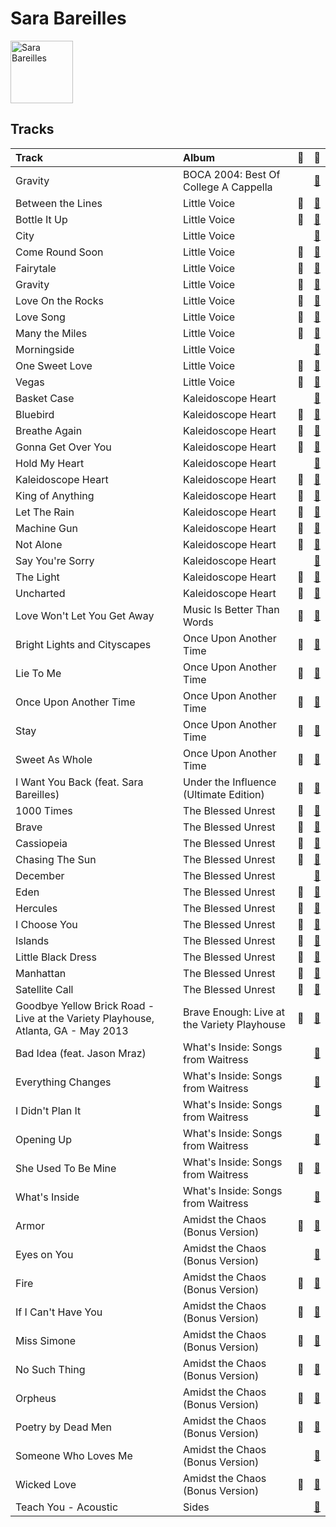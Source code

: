 
# Sara Bareilles


<img src="https://i.scdn.co/image/ab6761610000e5eb0bae7cfd3b32b10154e0b8b3" alt="Sara Bareilles" width="100" />

## Tracks

| Track                                                                             | Album                                       | 💚   | 🔗                                                          |
|:----------------------------------------------------------------------------------|:--------------------------------------------|:----|:-----------------------------------------------------------|
| Gravity                                                                           | BOCA 2004: Best Of College A Cappella       |     | [🔗](https://open.spotify.com/track/0W94b6tM78Miftv7W5tOX2) |
| Between the Lines                                                                 | Little Voice                                | 💚   | [🔗](https://open.spotify.com/track/2t3b5MZMzsArvQflOUo804) |
| Bottle It Up                                                                      | Little Voice                                | 💚   | [🔗](https://open.spotify.com/track/3kfHdr2sYF2EeWEmBHquVj) |
| City                                                                              | Little Voice                                |     | [🔗](https://open.spotify.com/track/7HZOCMa0XEXNFklxUG5kKb) |
| Come Round Soon                                                                   | Little Voice                                | 💚   | [🔗](https://open.spotify.com/track/0jkVXytWSisMUtrBEej9mi) |
| Fairytale                                                                         | Little Voice                                | 💚   | [🔗](https://open.spotify.com/track/1q8eyTNRSGEAqSvTATTgIG) |
| Gravity                                                                           | Little Voice                                | 💚   | [🔗](https://open.spotify.com/track/4oa14QBfWRDfJy2agySy0L) |
| Love On the Rocks                                                                 | Little Voice                                | 💚   | [🔗](https://open.spotify.com/track/45bHK5dR8PeWcuMJqmpsP1) |
| Love Song                                                                         | Little Voice                                | 💚   | [🔗](https://open.spotify.com/track/4E6cwWJWZw2zWf7VFbH7wf) |
| Many the Miles                                                                    | Little Voice                                | 💚   | [🔗](https://open.spotify.com/track/03kCR9HZpX5muU7D8xYPOL) |
| Morningside                                                                       | Little Voice                                |     | [🔗](https://open.spotify.com/track/3cqJzS1U23zElTJyXcacm6) |
| One Sweet Love                                                                    | Little Voice                                | 💚   | [🔗](https://open.spotify.com/track/2TXZTIEk67pURmzvQVu84I) |
| Vegas                                                                             | Little Voice                                | 💚   | [🔗](https://open.spotify.com/track/1NcGrbn2dbx6VQOPQeKhjl) |
| Basket Case                                                                       | Kaleidoscope Heart                          |     | [🔗](https://open.spotify.com/track/7AXUdQmZMA5u221iv6gB0m) |
| Bluebird                                                                          | Kaleidoscope Heart                          | 💚   | [🔗](https://open.spotify.com/track/4LIFyLAf6BCfgLi5Xq62mh) |
| Breathe Again                                                                     | Kaleidoscope Heart                          | 💚   | [🔗](https://open.spotify.com/track/0UgmLwOrTeOCUNwV07a5AD) |
| Gonna Get Over You                                                                | Kaleidoscope Heart                          | 💚   | [🔗](https://open.spotify.com/track/45ou2UBThJA4WtFGIiYLI3) |
| Hold My Heart                                                                     | Kaleidoscope Heart                          |     | [🔗](https://open.spotify.com/track/46QrTPAuu0iJHnECJKIWWH) |
| Kaleidoscope Heart                                                                | Kaleidoscope Heart                          | 💚   | [🔗](https://open.spotify.com/track/0uwm2EOditziKCWSRRLN0A) |
| King of Anything                                                                  | Kaleidoscope Heart                          | 💚   | [🔗](https://open.spotify.com/track/3VA8T3rNy5V24AXxNK5u9E) |
| Let The Rain                                                                      | Kaleidoscope Heart                          | 💚   | [🔗](https://open.spotify.com/track/4J6hxKlPDsfIonA9pILsLJ) |
| Machine Gun                                                                       | Kaleidoscope Heart                          | 💚   | [🔗](https://open.spotify.com/track/2ZfnsQ81jNuY4MHAshnxyp) |
| Not Alone                                                                         | Kaleidoscope Heart                          | 💚   | [🔗](https://open.spotify.com/track/5ksNgN3RWCBbq2sUB1KoNv) |
| Say You're Sorry                                                                  | Kaleidoscope Heart                          |     | [🔗](https://open.spotify.com/track/011Dg8Hkelamb0hAuaijWd) |
| The Light                                                                         | Kaleidoscope Heart                          | 💚   | [🔗](https://open.spotify.com/track/54byd42gABS9onpYHipyoP) |
| Uncharted                                                                         | Kaleidoscope Heart                          | 💚   | [🔗](https://open.spotify.com/track/7hEbLvHSHpmMZXuuw2nmmH) |
| Love Won't Let You Get Away                                                       | Music Is Better Than Words                  | 💚   | [🔗](https://open.spotify.com/track/5xNdKpcKqES50j78ac9woY) |
| Bright Lights and Cityscapes                                                      | Once Upon Another Time                      | 💚   | [🔗](https://open.spotify.com/track/7CEWZ0h4rez5BqMQwx4QXf) |
| Lie To Me                                                                         | Once Upon Another Time                      | 💚   | [🔗](https://open.spotify.com/track/15zarGPJkaG3btC3Co7Luo) |
| Once Upon Another Time                                                            | Once Upon Another Time                      | 💚   | [🔗](https://open.spotify.com/track/7KG9zriC6iP8F1CNihtR8Y) |
| Stay                                                                              | Once Upon Another Time                      | 💚   | [🔗](https://open.spotify.com/track/24xqELXbmKDFLKkR3271jb) |
| Sweet As Whole                                                                    | Once Upon Another Time                      | 💚   | [🔗](https://open.spotify.com/track/04BcODyhCDTV7SBFeJHOXe) |
| I Want You Back (feat. Sara Bareilles)                                            | Under the Influence (Ultimate Edition)      | 💚   | [🔗](https://open.spotify.com/track/5teF3el9gP5j2cf7Dvkbm0) |
| 1000 Times                                                                        | The Blessed Unrest                          | 💚   | [🔗](https://open.spotify.com/track/5sulMp8BnWKlR9PqEH5G9M) |
| Brave                                                                             | The Blessed Unrest                          | 💚   | [🔗](https://open.spotify.com/track/6Uy6K3KdmUdAfelUp0SeXn) |
| Cassiopeia                                                                        | The Blessed Unrest                          | 💚   | [🔗](https://open.spotify.com/track/4XGet6CWBb9QoZSHGGT0NM) |
| Chasing The Sun                                                                   | The Blessed Unrest                          | 💚   | [🔗](https://open.spotify.com/track/6lzlRAp5VqLLF78PwnfHjq) |
| December                                                                          | The Blessed Unrest                          |     | [🔗](https://open.spotify.com/track/5I6exXg95LKzq9Eb0hCFXM) |
| Eden                                                                              | The Blessed Unrest                          | 💚   | [🔗](https://open.spotify.com/track/0oihjTriCn7793AJwKBTrJ) |
| Hercules                                                                          | The Blessed Unrest                          | 💚   | [🔗](https://open.spotify.com/track/1Ng4tk8lYfiwXbw4t8gdA2) |
| I Choose You                                                                      | The Blessed Unrest                          | 💚   | [🔗](https://open.spotify.com/track/7jJH8F3PHlNvxfqEAAfFDl) |
| Islands                                                                           | The Blessed Unrest                          | 💚   | [🔗](https://open.spotify.com/track/661ZfXbuoFYd3NkgnqaQ3v) |
| Little Black Dress                                                                | The Blessed Unrest                          | 💚   | [🔗](https://open.spotify.com/track/3MOUUE92JOO8UdVTszYaJ0) |
| Manhattan                                                                         | The Blessed Unrest                          | 💚   | [🔗](https://open.spotify.com/track/0aSgzAUObtmSSwh1yO6shv) |
| Satellite Call                                                                    | The Blessed Unrest                          | 💚   | [🔗](https://open.spotify.com/track/0Jab895fPkyyQdNkMl6nYi) |
| Goodbye Yellow Brick Road - Live at the Variety Playhouse, Atlanta, GA - May 2013 | Brave Enough: Live at the Variety Playhouse | 💚   | [🔗](https://open.spotify.com/track/5Qt6ireK9HgLNTQHQswq6H) |
| Bad Idea (feat. Jason Mraz)                                                       | What's Inside: Songs from Waitress          |     | [🔗](https://open.spotify.com/track/1xi7L6YU6TRzXgh2rogz1h) |
| Everything Changes                                                                | What's Inside: Songs from Waitress          |     | [🔗](https://open.spotify.com/track/11R6SmSuzXE8ftk1vlPEKP) |
| I Didn't Plan It                                                                  | What's Inside: Songs from Waitress          |     | [🔗](https://open.spotify.com/track/5EPytk5jah5T1EqOmu1QfP) |
| Opening Up                                                                        | What's Inside: Songs from Waitress          |     | [🔗](https://open.spotify.com/track/24VwpFC93affqIkztFIIic) |
| She Used To Be Mine                                                               | What's Inside: Songs from Waitress          | 💚   | [🔗](https://open.spotify.com/track/2D4BSm5Z8Hq5zYbSgJwEOh) |
| What's Inside                                                                     | What's Inside: Songs from Waitress          |     | [🔗](https://open.spotify.com/track/2t0P8YsXXHVLs7e95rwZbt) |
| Armor                                                                             | Amidst the Chaos (Bonus Version)            | 💚   | [🔗](https://open.spotify.com/track/4kO1W2nNKj6C9h5vm31sdX) |
| Eyes on You                                                                       | Amidst the Chaos (Bonus Version)            |     | [🔗](https://open.spotify.com/track/0sVwoHE5wRp9x6vZtCAXlq) |
| Fire                                                                              | Amidst the Chaos (Bonus Version)            | 💚   | [🔗](https://open.spotify.com/track/3Zx5ylimOCecAT0yai8sPK) |
| If I Can't Have You                                                               | Amidst the Chaos (Bonus Version)            | 💚   | [🔗](https://open.spotify.com/track/3n5MOB82LKPL14eBEmodTd) |
| Miss Simone                                                                       | Amidst the Chaos (Bonus Version)            | 💚   | [🔗](https://open.spotify.com/track/5NePPsk8jsSgEc4GDbzuxX) |
| No Such Thing                                                                     | Amidst the Chaos (Bonus Version)            | 💚   | [🔗](https://open.spotify.com/track/6UpCNcYmYBrkqbNQAR9U3H) |
| Orpheus                                                                           | Amidst the Chaos (Bonus Version)            | 💚   | [🔗](https://open.spotify.com/track/3sC62j1Cjeea5tAhcyGcs8) |
| Poetry by Dead Men                                                                | Amidst the Chaos (Bonus Version)            | 💚   | [🔗](https://open.spotify.com/track/1rY7zvbYYWaj1OVa3YlwLv) |
| Someone Who Loves Me                                                              | Amidst the Chaos (Bonus Version)            |     | [🔗](https://open.spotify.com/track/5d9bKlSjNIf9hTnRDXeN0F) |
| Wicked Love                                                                       | Amidst the Chaos (Bonus Version)            | 💚   | [🔗](https://open.spotify.com/track/6ZLTqJo17uCkBKjokcwbds) |
| Teach You - Acoustic                                                              | Sides                                       |     | [🔗](https://open.spotify.com/track/6Esc0Q4YRbnlJHb3dy6MdS) |